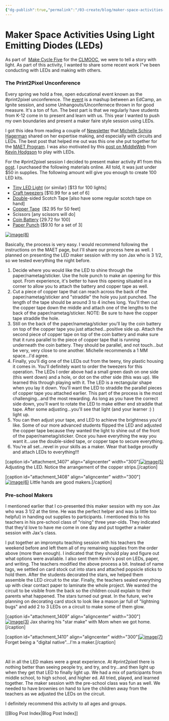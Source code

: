 ```yaml
---
{"dg-publish":true,"permalink":"/03-create/blog/maker-space-activities-using-light-emitting-diodes-le-ds/","title":"Maker Space Activities Using Light Emitting Diodes (LEDs)","tags":["clmooc","led","maker"]}
---
```


# Maker Space Activities Using Light Emitting Diodes (LEDs)

As part of  [Make Cycle Five](http://clmooc.educatorinnovator.org/2014/2014-07-14/make-cycle-5-storytelling-with-light/) for the [CLMOOC](http://blog.nwp.org/clmooc/), we were to tell a story with light. As part of this activity, I wanted to share some recent work I"ve been conducting with LEDs and making with others.

### The Print2Pixel Unconference

Every spring we hold a free, open educational event known as the #print2pixel unconference. The [event](http://wiobyrne.com/second-annual-print-to-pixel-unconference-may-3rd-2014-print2pixel/) is a mashup between an EdCamp, an Ignite session, and some Unhangouts/Unconfernece thrown in for good measure. It's a ton of fun. The best part is that we regularly have students from K-12 come in to present and learn with us. This year I wanted to push my own boundaries and present a maker faire style session using LEDs.

I got this idea from reading a couple of [Newsletter](http://mschirahagerman.com/) that [Michelle Schira Hagerman](https://twitter.com/mshagerman) shared on her expertise making, and especially with circuits and LEDs. The best post that helped me out was this one she put together for the [MAET Program](http://edutech.msu.edu/2014-03-14/macul-2014-maker-space-activity-curriculuar-connections/). I was also motivated by this [post on MiddleWeb](http://www.middleweb.com/15344/students-illuminate-ideas-paper-circuitry/) from [Kevin Hodgson](https://twitter.com/dogtrax) to play with LEDs.

For the #print2pixel session I decided to present maker activity #1 from this [post](http://edutech.msu.edu/2014-03-14/macul-2014-maker-space-activity-curriculuar-connections/). I purchased the following materials online. All told, it was just under $50 in supplies. The following amount will give you enough to create 100 LED kits.

- [Tiny LED Light](http://www.digikey.com/product-detail/en/APT3216CGCK/754-1136-1-ND/1747853) {or similar} \[$13 for 100 lights\]
- [Craft tweezers](http://www.amazon.com/SE-Tweezers-Set-Diamond-TW2-407/dp/B0019N4VDE/ref=sr_1_5?s=industrial&ie=UTF8&qid=1394762729&sr=1-5&keywords=tweezers) \[$10.99 for a set of 6\]
- [Double](http://www.amazon.com/SE-Tweezers-Set-Diamond-TW2-407/dp/B0019N4VDE/ref=sr_1_5?s=industrial&ie=UTF8&qid=1394762729&sr=1-5&keywords=tweezers)\-sided Scotch Tape \[also have some regular scotch tape on hand\]
- [Copper Tape](https://www.sparkfun.com/products/10561)  \[$2.95 for 50 feet\]
- Scissors \[any scissors will do\]
- [Coin Battery](http://www.amazon.com/Maxell-CR2032-Lithium-Battery-Batteries/dp/B001RID9ZM/ref=sr_1_4?ie=UTF8&qid=1394730851&sr=8-4&keywords=coin+batteries+20+mm) \[29.72 for 100\]
- [Paper Punch](http://www.amazon.com/Fiskars-12-23518897-Punch-8-Inch-Circle/dp/B0001DT3ZE/ref=sr_1_4?ie=UTF8&qid=1394761186&sr=8-4&keywords=hole+punch) \[$9.10 for a set of 3\]

[![image(8)](images/image8-300x225.jpg)](http://wiobyrne.com/wp-content/uploads/2014/07/image8.jpg)

Basically, the process is very easy. I would recommend following the instructions on the MAET page, but I'll share our process here as well. I planned on presenting the LED maker session with my son Jax who is 3 1/2, so we tested everything the night before.

1. Decide where you would like the LED to shine through the paper/nametag/sticker. Use the hole punch to make an opening for this spot. From experience, it's better to have this opening situated in a corner to allow you to attach the battery and copper tape as well.
2. Cut a piece of copper tape that can reach across the back of the paper/nametag/sticker and "straddle" the hole you just punched. The length of the tape should be around 3 to 4 inches long. You'll then cut the copper tape down the middle and attach one of the lengths to the back of the paper/nametag/sticker. NOTE: Be sure to have the copper tape straddle the hole.
3. Still on the back of the paper/nametag/sticker you'll lay the coin battery on top of the copper tape you just attached...positive side up. Attach the second piece of copper tape on top of the coin battery and make sure that it runs parallel to the piece of copper tape that is running underneath the coin battery. They should be parallel, and not touch...but be very, very close to one another. Michelle recommends a 1 MM space...I'd agree.
4. Finally, you'll dig one of the LEDs out from the teeny, tiny plastic housing it comes in. You'll definitely want to order the tweezers for this operation. The LEDs I order above had a small green dash on one side (this went down) and a hole, or dot on the other side (this was up). We learned this through playing with it. The LED is a rectangular shape when you lay it down. You'll want the LED to straddle the parallel pieces of copper tape you attached earlier. This part of the process is the most challenging...and the most rewarding. As long as you have the correct side down, you'll want to rotate the LED to make either end straddle that tape. After some adjusting...you'll see that light (and your learner :) ) light up.
5. You can then adjust your tape, and LED to achieve the brightness you'd like. Some of our more advanced students flipped the LED and adjusted the copper tape because they wanted the light to shine out of the front of the paper/nametag/sticker. Once you have everything the way you want it...use the double-sided tape, or copper tape to secure everything.
6. You're all set...revel in your skills as a maker. Wear that badge proudly and attach LEDs to everything!!!

\[caption id="attachment\_1407" align="aligncenter" width="300"\][![image(5)](images/image5-300x225.jpg)](http://wiobyrne.com/wp-content/uploads/2014/07/image5.jpg) Adjusting the LED. Notice the arrangement of the copper strips.\[/caption\]

\[caption id="attachment\_1408" align="aligncenter" width="300"\][![image(6)](images/image6-300x225.jpg)](http://wiobyrne.com/wp-content/uploads/2014/07/image6.jpg) Little hands are good makers.\[/caption\]

### Pre-school Makers

I mentioned earlier that I co-presented this maker session with my son Jax who was 3 1/2 at the time. He was the perfect helper and was (a little too helpful) in handing out supplies to participants. I mentioned this to his teachers in his pre-school class of "rising" three year-olds. They indicated that they'd love to have me come in one day and put together a maker session with Jax's class.

I put together an impromptu teaching session with his teachers the weekend before and left them all of my remaining supplies from the order above (more than enough). I indicated that they should play and figure out what options were available. I also sent them Kevin's post on LEDs, paper, and writing. The teachers modified the above process a bit. Instead of name tags, we settled on card stock cut into stars and attached popsicle sticks to hold them. After the students decorated the stars, we helped them assemble the LED circuit to the star. Finally, the teachers sealed everything up with clear contact paper to laminate the whole project. We wanted the circuit to be visible from the back so the children could explain to their parents what happened. The stars turned out great. In the future, we're planning on decorating card stock to look like a mason jar full of "lightning bugs" and add 2 to 3 LEDs on a circuit to make some of them glow.

\[caption id="attachment\_1409" align="aligncenter" width="300"\][![image(3)](images/image3-300x225.jpg)](http://wiobyrne.com/wp-content/uploads/2014/07/image3.jpg) Jax sharing his "star make" with Mom when we got home.\[/caption\]

\[caption id="attachment\_1410" align="aligncenter" width="300"\][![image(7)](images/image7-300x225.jpg)](http://wiobyrne.com/wp-content/uploads/2014/07/image7.jpg) Forget being a "digital native"...I'm a maker.\[/caption\]

 

All in all the LED makes were a great experience. At #print2pixel there is nothing better than seeing people try, and try, and try...and then light up when they get that LED to finally light up. We had a mix of participants from middle school, to high school, and higher ed. All tried, played, and learned together. The maker session with the pre-school class was fun as well. We needed to have brownies on hand to lure the children away from the teachers as we adjusted the LEDs on the circuit.

I definitely recommend this activity to all ages and groups.

[[Blog Post Index\|Blog Post Index]]